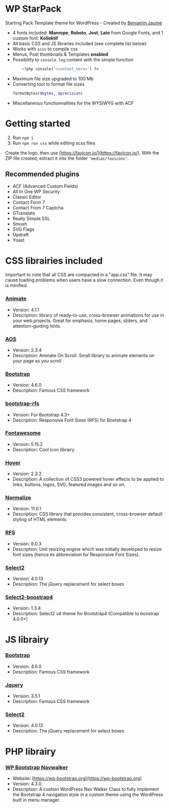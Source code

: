 # **WP StarPack**

Starting Pack Template theme for WordPress - Created by [Benjamin Jaume](http://www.benjaminjau.me)

- 4 fonts included: **Manrope**, **Roboto**, **Jost**, **Lato** from Google Fonts, and 1 custom font: **Kollektif**
- All basic CSS and JS libraries included (see complete list below)
- Works with `scss` to compile css
- Menus, Post thumbnails & Templates **enabled**
- Possibility to `console.log` content with the simple function
  ```php
      <?php console('<content_here>') ?>
  ```
- Maximum file size upgraded to 100 Mb
- Converting tool to format file sizes
  ```php
  formatBytes($bytes, $precision)
  ```
- Miscellaneous functionnalities for the WYSIWYG with ACF

# Getting started

2. Run `npm i`
3. Run `npm run css` while editing scss files

Create the logo, then use [https://favicon.io/](https://favicon.io/). With the ZIP file created, extract it into the folder `"medias/favicons"`.

## Recommended plugins

- ACF (Advanced Custom Fields)
- All In One WP Security
- Classic Editor
- Contact Form 7
- Contact From 7 Captcha
- GTranslate
- Really Simple SSL
- Smush
- SVG Flags
- Updraft
- Yoast

# CSS librairies included

Important to note that all CSS are compacted in a "app.css" file. It may cause loading problems when users have a slow connection. Even though it is minified.

### [Animate](https://www.npmjs.com/package/animate.css)

- Version: 4.1.1
- Description: library of ready-to-use, cross-browser animations for use in your web projects. Great for emphasis, home pages, sliders, and attention-guiding hints.

### [AOS](https://www.npmjs.com/package/aos)

- Version: 2.3.4
- Description: Animate On Scroll. Small library to animate elements on your page as you scroll

### [Bootstrap](https://www.npmjs.com/package/bootstrap)

- Version: 4.6.0
- Description: Famous CSS framework

### [bootstrap-rfs](https://github.com/coliff/bootstrap-rfs)

- Version: For Bootstrap 4.3+
- Description: Responsive Font Sizes (RFS) for Bootstrap 4

### [Fontawesome](https://www.npmjs.com/package/@fortawesome/fontawesome-free)

- Version: 5.15.2
- Description: Cool icon librairy

### [Hover](https://www.npmjs.com/package/hover.css)

- Version: 2.3.2
- Description: A collection of CSS3 powered hover effects to be applied to links, buttons, logos, SVG, featured images and so on.

### [Normalize](https://www.npmjs.com/package/@csstools/normalize.css)

- Version: 11.0.1
- Description: CSS library that provides consistent, cross-browser default styling of HTML elements.

### [RFS](https://www.npmjs.com/package/rfs)

- Version: 9.0.3
- Description: Unit resizing engine which was initially developed to resize font sizes (hence its abbreviation for Responsive Font Sizes).

### [Select2](https://www.npmjs.com/package/select2)

- Version: 4.0.13
- Description: The jQuery replacement for select boxes

### [Select2-boostrap4](https://www.npmjs.com/package/@ttskch/select2-bootstrap4-theme)

- Version: 1.3.4
- Description: Select2 v4 theme for Bootstrap4 (Compatible to boostrap 4.0.0+)

# JS librairy

### [Bootstrap](https://www.npmjs.com/package/bootstrap)

- Version: 4.6.0
- Description: Famous CSS framework

### [Jquery](https://jquery.com)

- Version: 3.5.1
- Description: Famous CSS framework

### [Select2](https://www.npmjs.com/package/select2)

- Version: 4.0.13
- Description: The jQuery replacement for select boxes

# PHP librairy

### [WP Bootstrap Navwalker](https://github.com/wp-bootstrap/wp-bootstrap-navwalker)

- Website: [https://wp-bootstrap.org](https://wp-bootstrap.org)
- Version: 4.3.0
- Description: A custom WordPress Nav Walker Class to fully implement the Bootstrap 4 navigation style in a custom theme using the WordPress built in menu manager.
